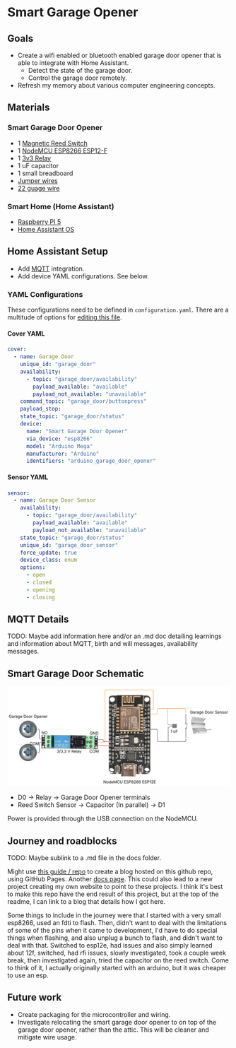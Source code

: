 # Smart Garage Opener

## Goals 
- Create a wifi enabled or bluetooth enabled garage door opener that is able to integrate with Home Assistant. 
  - Detect the state of the garage door.
  - Control the garage door remotely.
- Refresh my memory about various computer engineering concepts. 

## Materials

### Smart Garage Door Opener

- 1 [Magnetic Reed Switch](https://www.amazon.com/dp/B0BCYHBKVF?ref=ppx_yo2ov_dt_b_fed_asin_title)
- 1 [NodeMCU ESP8266 ESP12-F](https://www.amazon.com/dp/B09QXHWLTJ?ref=ppx_yo2ov_dt_b_fed_asin_title&th=1)
- 1 [3v3 Relay](https://www.amazon.com/dp/B07XGZSYJV?ref=ppx_yo2ov_dt_b_fed_asin_title)
- 1 uF capacitor
- 1 small breadboard
- [Jumper wires](https://www.amazon.com/dp/B0BTT31CBC?ref=ppx_yo2ov_dt_b_fed_asin_title)
- [22 guage wire](https://www.amazon.com/dp/B07TX6BX47?ref=ppx_yo2ov_dt_b_fed_asin_title)

### Smart Home (Home Assistant)

- [Raspberry PI 5](https://www.amazon.com/dp/B0D95QBKJ4?ref=ppx_yo2ov_dt_b_fed_asin_title&th=1)
- [Home Assistant OS](https://www.home-assistant.io/installation/raspberrypi/)

## Home Assistant Setup

- Add [MQTT](https://www.home-assistant.io/integrations/mqtt) integration.
- Add device YAML configurations. See below.

### YAML Configurations

These configurations need to be defined in `configuration.yaml`. There are a multitude of options for [editing this file](https://www.home-assistant.io/docs/configuration/#to-set-up-access-to-the-files-and-prepare-an-editor). 

#### Cover YAML

```yaml
cover:
  - name: Garage Door
    unique_id: "garage_door"
    availability:
      - topic: "garage_door/availability"
        payload_available: "available"
        payload_not_available: "unavailable"
    command_topic: "garage_door/buttonpress"
    payload_stop:
    state_topic: "garage_door/status"
    device:
      name: "Smart Garage Door Opener"
      via_device: "esp8266"
      model: "Arduino Mega"
      manufacturer: "Arduino"
      identifiers: "arduino_garage_door_opener"
```

#### Sensor YAML

```yaml
sensor:
  - name: Garage Door Sensor
    availability:
      - topic: "garage_door/availability"
        payload_available: "available"
        payload_not_available: "unavailable"
    state_topic: "garage_door/status"
    unique_id: "garage_door_sensor"
    force_update: true
    device_class: enum
    options:
      - open
      - closed
      - opening
      - closing
```

## MQTT Details

TODO: Maybe add information here and/or an .md doc detailing learnings and information about MQTT, birth and will messages, availability messages.

## Smart Garage Door Schematic

![Firmware Schematic](schematic.png)

- D0 -> Relay -> Garage Door Opener terminals
- Reed Switch Sensor -> Capacitor (In parallel) -> D1

Power is provided through the USB connection on the NodeMCU.

## Journey and roadblocks

TODO: Maybe sublink to a .md file in the docs folder.

Might use [this guide / repo](https://github.com/skills/github-pages) to create a blog hosted on this github repo, using GitHub Pages. Another [docs page](https://docs.github.com/en/pages/setting-up-a-github-pages-site-with-jekyll/about-github-pages-and-jekyll). This could also lead to a new project creating my own website to point to these projects. I think it's best to make this repo have the end result of this project, but at the top of the readme, I can link to a blog that details how I got here.

Some things to include in the journey were that I started with a very small esp8266, used an fdti to flash. Then, didn't want to deal with the limitations of some of the pins when it came to development, I'd have to do special things when flashing, and also unplug a bunch to flash, and didn't want to deal with that. Switched to esp12e, had issues and also simply learned about 12f, switched, had rfi issues, slowly investigated, took a couple week break, then investigated again, tried the capacitor on the reed switch. Come to think of it, I actually originally started with an arduino, but it was cheaper to use an esp. 

## Future work

- Create packaging for the microcontroller and wiring. 
- Investigate relocating the smart garage door opener to on top of the garage door opener, rather than the attic. This will be cleaner and mitigate wire usage.